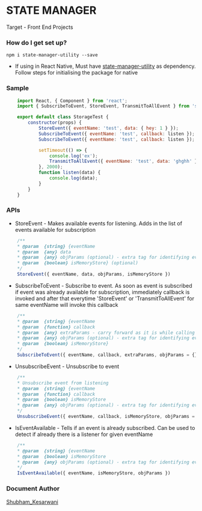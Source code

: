 # STATE MANAGER #
 
Target - Front End Projects

### How do I get set up? ###

```
npm i state-manager-utility --save
```

* If using in React Native, Must have [state-manager-utility](https://github.com/drivezy/storage-utility) as dependency. Follow steps for initialising the package for native

### Sample 
```javascript
    import React, { Component } from 'react';
    import { SubscribeToEvent, StoreEvent, TransmitToAllEvent } from 'state-manager-utility';

    export default class StorageTest {
        constructor(props) {
            StoreEvent({ eventName: 'test', data: { hey: 1 } });
            SubscribeToEvent({ eventName: 'test', callback: listen });
            SubscribeToEvent({ eventName: 'test', callback: listen });

            setTimeout(() => {
                console.log('ex');
                TransmitToAllEvent({ eventName: 'test', data: 'ghghh' });
            }, 2000);
            function listen(data) {
                console.log(data);
            }
        }
    }

```

### APIs ###

* StoreEvent - Makes available events for listening. Adds in the list of events available for subscription

```javascript
    /**
    * @param  {string} {eventName
    * @param  {any} data
    * @param  {any} objParams (optional) - extra tag for identifying event accurately
    * @param  {boolean} isMemoryStore} (optional)
    */
    StoreEvent({ eventName, data, objParams, isMemoryStore }) 
```


* SubscribeToEvent - Subscribe to event.
 As soon as event is subscribed if event was already available for subscription, immediately callback is invoked and after that everytime 'StoreEvent' or 'TransmitToAllEvent' for same eventName will invoke this callback

```javascript
    /**
    * @param  {string} {eventName
    * @param  {function} callback
    * @param  {any} extraParams - carry forward as it is while calling back
    * @param  {any} objParams (optional) - extra tag for identifying event accurately
    * @param  {boolean} isMemoryStore}
    */
    SubscribeToEvent({ eventName, callback, extraParams, objParams = {}, isMemoryStore })
```

* UnsubscribeEvent - Unsubscribe to event

```javascript
    /**
    * Unsubscribe event from listening 
    * @param  {string} {eventName
    * @param  {function} callback
    * @param  {boolean} isMemoryStore
    * @param  {any} objParams (optional) - extra tag for identifying event accurately
    */
    UnsubscribeEvent({ eventName, callback, isMemoryStore, objParams = {} })

```

* IsEventAvailable - Tells if an event is already subscribed.
Can be used to detect if already there is a listener for given eventName


```javascript
    /**
    * @param  {string} {eventName
    * @param  {boolean} isMemoryStore
    * @param  {any} objParams (optional) - extra tag for identifying event accurately
    */
    IsEventAvailable({ eventName, isMemoryStore, objParams })
```



### Document Author ###
  [Shubham_Kesarwani](https://github.com/shubhamkes)

 
